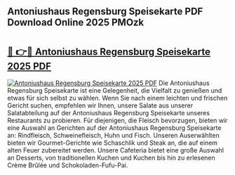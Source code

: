 ## Antoniushaus Regensburg Speisekarte PDF Download Online 2025 PMOzk

# <h2><a href="http://gc73pit.nevu.top/?p=Antoniushaus+Regensburg+Speisekarte">🔗 👉🔴 Antoniushaus Regensburg Speisekarte 2025 PDF</a></h2>

[![Antoniushaus Regensburg Speisekarte 2025 PDF](https://i.imgur.com/dBaPXMq.png)](http://gc73pit.nevu.top/?p=Antoniushaus+Regensburg+Speisekarte)
Die Antoniushaus Regensburg Speisekarte ist eine Gelegenheit, die Vielfalt zu genießen und etwas für sich selbst zu wählen. Wenn Sie nach einem leichten und frischen Gericht suchen, empfehlen wir Ihnen, unsere Salate aus unserer Salatabteilung auf der Antoniushaus Regensburg Speisekarte unseres Restaurants zu probieren. Für diejenigen, die Fleisch bevorzugen, bieten wir eine Auswahl an Gerichten auf der Antoniushaus Regensburg Speisekarte an: Rindfleisch, Schweinefleisch, Huhn und Fisch. Unseren Auserwählten bieten wir Gourmet-Gerichte wie Schaschlik und Steak an, die auf einem alten Feuer zubereitet werden. Unsere Cafeteria bietet eine große Auswahl an Desserts, von traditionellen Kuchen und Kuchen bis hin zu erlesenen Crème Brûlée und Schokoladen-Fufu-Pai.
